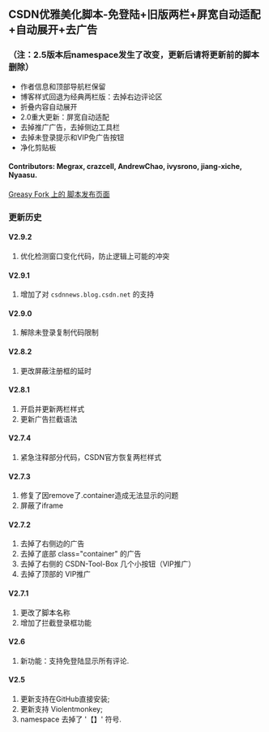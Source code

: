 ## CSDN优雅美化脚本-免登陆+旧版两栏+屏宽自动适配+自动展开+去广告

### （注：2.5版本后namespace发生了改变，更新后请将更新前的脚本删除）

* 作者信息和顶部导航栏保留
* 博客样式回退为经典两栏版：去掉右边评论区
* 折叠内容自动展开
* 2.0重大更新：屏宽自动适配
* 去掉推广广告，去掉侧边工具栏
* 去掉未登录提示和VIP免广告按钮
* 净化剪贴板

#### Contributors: Megrax, crazcell, AndrewChao, ivysrono, jiang-xiche, Nyaasu.

[Greasy Fork 上的 脚本发布页面](https://greasyfork.org/zh-CN/scripts/373974)


### 更新历史

#### V2.9.2
1. 优化检测窗口变化代码，防止逻辑上可能的冲突

#### V2.9.1
1. 增加了对 `csdnnews.blog.csdn.net` 的支持

#### V2.9.0
1. 解除未登录复制代码限制

#### V2.8.2
1. 更改屏蔽注册框的延时

#### V2.8.1
1. 开启并更新两栏样式
2. 更新广告拦截语法

#### V2.7.4
1. 紧急注释部分代码，CSDN官方恢复两栏样式

#### V2.7.3

1. 修复了因remove了.container造成无法显示的问题
2. 屏蔽了iframe

#### V2.7.2
1. 去掉了右侧边的广告
2. 去掉了底部 class="container" 的广告
3. 去掉了右侧的 CSDN-Tool-Box 几个小按钮（VIP推广）
4. 去掉了顶部的 VIP推广

#### V2.7.1

1. 更改了脚本名称
2. 增加了拦截登录框功能

#### V2.6

1. 新功能：支持免登陆显示所有评论.

#### V2.5

1. 更新支持在GitHub直接安装;
2. 更新支持 Violentmonkey;
3. namespace 去掉了 '【】' 符号.
